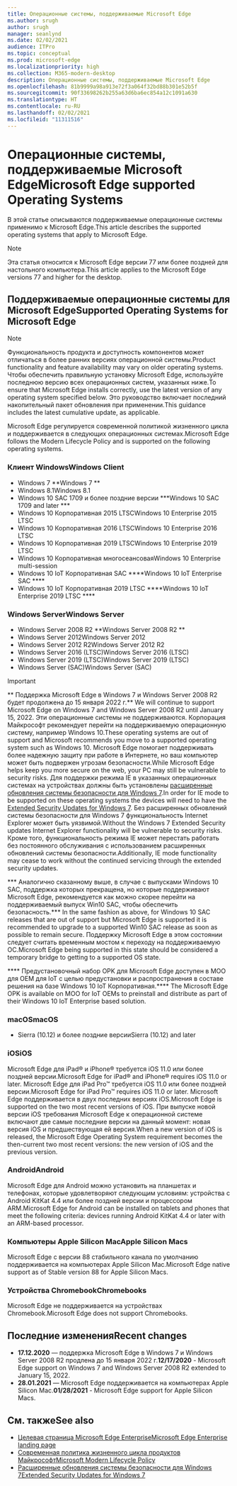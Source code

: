 ```yaml
---
title: Операционные системы, поддерживаемые Microsoft Edge
ms.author: srugh
author: srugh
manager: seanlynd
ms.date: 02/02/2021
audience: ITPro
ms.topic: conceptual
ms.prod: microsoft-edge
ms.localizationpriority: high
ms.collection: M365-modern-desktop
description: Операционные системы, поддерживаемые Microsoft Edge
ms.openlocfilehash: 81b9999a98a913e72f3a064f32bd88b301e52b5f
ms.sourcegitcommit: 90f33698262b255a63d6ba6ec854a12c1091a630
ms.translationtype: HT
ms.contentlocale: ru-RU
ms.lasthandoff: 02/02/2021
ms.locfileid: "11311516"
---
```

# <span data-ttu-id="ea598-103">Операционные системы, поддерживаемые Microsoft Edge</span><span class="sxs-lookup"><span data-stu-id="ea598-103">Microsoft Edge supported Operating Systems</span></span>

<span data-ttu-id="ea598-104">В этой статье описываются поддерживаемые операционные системы применимо к Microsoft Edge.</span><span class="sxs-lookup"><span data-stu-id="ea598-104">This article describes the supported operating systems that apply to Microsoft Edge.</span></span>

> [!NOTE]
> <span data-ttu-id="ea598-105">Эта статья относится к Microsoft Edge версии 77 или более поздней для настольного компьютера.</span><span class="sxs-lookup"><span data-stu-id="ea598-105">This article applies to the Microsoft Edge versions 77 and higher for the desktop.</span></span>

## <span data-ttu-id="ea598-106">Поддерживаемые операционные системы для Microsoft Edge</span><span class="sxs-lookup"><span data-stu-id="ea598-106">Supported Operating Systems for Microsoft Edge</span></span>

> [!NOTE]
> <span data-ttu-id="ea598-107">Функциональность продукта и доступность компонентов может отличаться в более ранних версиях операционной системы.</span><span class="sxs-lookup"><span data-stu-id="ea598-107">Product functionality and feature availability may vary on older operating systems.</span></span> <span data-ttu-id="ea598-108">Чтобы обеспечить правильную установку Microsoft Edge, используйте последнюю версию всех операционных систем, указанных ниже.</span><span class="sxs-lookup"><span data-stu-id="ea598-108">To ensure that Microsoft Edge installs correctly, use the latest version of any operating system specified below.</span></span> <span data-ttu-id="ea598-109">Это руководство включает последний накопительный пакет обновления при применении.</span><span class="sxs-lookup"><span data-stu-id="ea598-109">This guidance includes the latest cumulative update, as applicable.</span></span>

<span data-ttu-id="ea598-110">Microsoft Edge регулируется современной политикой жизненного цикла и поддерживается в следующих операционных системах.</span><span class="sxs-lookup"><span data-stu-id="ea598-110">Microsoft Edge follows the Modern Lifecycle Policy and is supported on the following operating systems.</span></span>

### <span data-ttu-id="ea598-111">Клиент Windows</span><span class="sxs-lookup"><span data-stu-id="ea598-111">Windows Client</span></span>

- <span data-ttu-id="ea598-112">Windows 7 \*\*</span><span class="sxs-lookup"><span data-stu-id="ea598-112">Windows 7 \*\*</span></span>
- <span data-ttu-id="ea598-113">Windows 8.1</span><span class="sxs-lookup"><span data-stu-id="ea598-113">Windows 8.1</span></span>
- <span data-ttu-id="ea598-114">Windows 10 SAC 1709 и более поздние версии \*\*\*</span><span class="sxs-lookup"><span data-stu-id="ea598-114">Windows 10 SAC 1709 and later \*\*\*</span></span>
- <span data-ttu-id="ea598-115">Windows 10 Корпоративная 2015 LTSC</span><span class="sxs-lookup"><span data-stu-id="ea598-115">Windows 10 Enterprise 2015 LTSC</span></span>
- <span data-ttu-id="ea598-116">Windows 10 Корпоративная 2016 LTSC</span><span class="sxs-lookup"><span data-stu-id="ea598-116">Windows 10 Enterprise 2016 LTSC</span></span>
- <span data-ttu-id="ea598-117">Windows 10 Корпоративная 2019 LTSC</span><span class="sxs-lookup"><span data-stu-id="ea598-117">Windows 10 Enterprise 2019 LTSC</span></span>
- <span data-ttu-id="ea598-118">Windows 10 Корпоративная многосеансовая</span><span class="sxs-lookup"><span data-stu-id="ea598-118">Windows 10 Enterprise multi-session</span></span>
- <span data-ttu-id="ea598-119">Windows 10 IoT Корпоративная SAC \*\*\*\*</span><span class="sxs-lookup"><span data-stu-id="ea598-119">Windows 10 IoT Enterprise SAC \*\*\*\*</span></span>
- <span data-ttu-id="ea598-120">Windows 10 IoT Корпоративная 2019 LTSC \*\*\*\*</span><span class="sxs-lookup"><span data-stu-id="ea598-120">Windows 10 IoT Enterprise 2019 LTSC \*\*\*\*</span></span>

### <span data-ttu-id="ea598-121">Windows Server</span><span class="sxs-lookup"><span data-stu-id="ea598-121">Windows Server</span></span>

- <span data-ttu-id="ea598-122">Windows Server 2008 R2 \*\*</span><span class="sxs-lookup"><span data-stu-id="ea598-122">Windows Server 2008 R2 \*\*</span></span>
- <span data-ttu-id="ea598-123">Windows Server 2012</span><span class="sxs-lookup"><span data-stu-id="ea598-123">Windows Server 2012</span></span>
- <span data-ttu-id="ea598-124">Windows Server 2012 R2</span><span class="sxs-lookup"><span data-stu-id="ea598-124">Windows Server 2012 R2</span></span>
- <span data-ttu-id="ea598-125">Windows Server 2016 (LTSC)</span><span class="sxs-lookup"><span data-stu-id="ea598-125">Windows Server 2016 (LTSC)</span></span>
- <span data-ttu-id="ea598-126">Windows Server 2019 (LTSC)</span><span class="sxs-lookup"><span data-stu-id="ea598-126">Windows Server 2019 (LTSC)</span></span>
- <span data-ttu-id="ea598-127">Windows Server (SAC)</span><span class="sxs-lookup"><span data-stu-id="ea598-127">Windows Server (SAC)</span></span>

> [!IMPORTANT]
> <span data-ttu-id="ea598-128">\*\* Поддержка Microsoft Edge в Windows 7 и Windows Server 2008 R2 будет продолжена до 15 января 2022 г.</span><span class="sxs-lookup"><span data-stu-id="ea598-128">\*\* We will continue to support Microsoft Edge on Windows 7 and Windows Server 2008 R2 until January 15, 2022.</span></span> <span data-ttu-id="ea598-129">Эти операционные системы не поддерживаются. Корпорация Майкрософт рекомендует перейти на поддерживаемую операционную систему, например Windows 10.</span><span class="sxs-lookup"><span data-stu-id="ea598-129">These operating systems are out of support and Microsoft recommends you move to a supported operating system such as Windows 10.</span></span> <span data-ttu-id="ea598-130">Microsoft Edge помогает поддерживать более надежную защиту при работе в Интернете, но ваш компьютер может быть подвержен угрозам безопасности.</span><span class="sxs-lookup"><span data-stu-id="ea598-130">While Microsoft Edge helps keep you more secure on the web, your PC may still be vulnerable to security risks.</span></span> <span data-ttu-id="ea598-131">Для поддержки режима IE в указанных операционных системах на устройствах должны быть установлены [расширенные обновления системы безопасности для Windows 7](https://support.microsoft.com/help/4527878/faq-about-extended-security-updates-for-windows-7).</span><span class="sxs-lookup"><span data-stu-id="ea598-131">In order for IE mode to be supported on these operating systems the devices will need to have the [Extended Security Updates for Windows 7](https://support.microsoft.com/help/4527878/faq-about-extended-security-updates-for-windows-7).</span></span> <span data-ttu-id="ea598-132">Без расширенных обновлений системы безопасности для Windows 7 функциональность Internet Explorer может быть уязвимой.</span><span class="sxs-lookup"><span data-stu-id="ea598-132">Without the Windows 7 Extended Security updates Internet Explorer functionality will be vulnerable to security risks.</span></span> <span data-ttu-id="ea598-133">Кроме того, функциональность режима IE может перестать работать без постоянного обслуживания с использованием расширенных обновлений системы безопасности.</span><span class="sxs-lookup"><span data-stu-id="ea598-133">Additionally, IE mode functionality may cease to work without the continued servicing through the extended security updates.</span></span>  
>
> <span data-ttu-id="ea598-134">\*\*\* Аналогично сказанному выше, в случае с выпусками Windows 10 SAC, поддержка которых прекращена, но которые поддерживают Microsoft Edge, рекомендуется как можно скорее перейти на поддерживаемый выпуск Win10 SAC, чтобы обеспечить безопасность.</span><span class="sxs-lookup"><span data-stu-id="ea598-134">\*\*\* In the same fashion as above, for Windows 10 SAC releases that are out of support but Microsoft Edge is supported it is recommended to upgrade to a supported Win10 SAC release as soon as possible to remain secure.</span></span> <span data-ttu-id="ea598-135">Поддержку Microsoft Edge в этом состоянии следует считать временным мостом к переходу на поддерживаемую ОС.</span><span class="sxs-lookup"><span data-stu-id="ea598-135">Microsoft Edge being supported in this state should be considered a temporary bridge to getting to a supported OS state.</span></span>
>
> <span data-ttu-id="ea598-136">\*\*\*\* Предустановочный набор OPK для Microsoft Edge доступен в MOO для OEM для IoT с целью предустановки и распространения в составе решения на базе Windows 10 IoT Корпоративная.</span><span class="sxs-lookup"><span data-stu-id="ea598-136">\*\*\*\* The Microsoft Edge OPK is available on MOO for IoT OEMs to preinstall and distribute as part of their Windows 10 IoT Enterprise based solution.</span></span>

### <span data-ttu-id="ea598-137">macOS</span><span class="sxs-lookup"><span data-stu-id="ea598-137">macOS</span></span>

- <span data-ttu-id="ea598-138">Sierra (10.12) и более поздние версии</span><span class="sxs-lookup"><span data-stu-id="ea598-138">Sierra (10.12) and later</span></span>

### <span data-ttu-id="ea598-139">iOS</span><span class="sxs-lookup"><span data-stu-id="ea598-139">iOS</span></span>

<span data-ttu-id="ea598-140">Microsoft Edge для iPad&reg; и iPhone&reg; требуется iOS 11.0 или более поздней версии.</span><span class="sxs-lookup"><span data-stu-id="ea598-140">Microsoft Edge for iPad&reg; and iPhone&reg; requires iOS 11.0 or later.</span></span> <span data-ttu-id="ea598-141">Microsoft Edge для iPad Pro&trade; требуется iOS 11.0 или более поздней версии.</span><span class="sxs-lookup"><span data-stu-id="ea598-141">Microsoft Edge for iPad Pro&trade; requires iOS 11.0 or later.</span></span> <span data-ttu-id="ea598-142">Microsoft Edge поддерживается в двух последних версиях iOS.</span><span class="sxs-lookup"><span data-stu-id="ea598-142">Microsoft Edge is supported on the two most recent versions of iOS.</span></span> <span data-ttu-id="ea598-143">При выпуске новой версии iOS требования Microsoft Edge к операционной системе включают две самые последние версии на данный момент: новая версия iOS и предшествующая ей версия.</span><span class="sxs-lookup"><span data-stu-id="ea598-143">When a new version of iOS is released, the Microsoft Edge Operating System requirement becomes the then-current two most recent versions: the new version of iOS and the previous version.</span></span>

### <span data-ttu-id="ea598-144">Android</span><span class="sxs-lookup"><span data-stu-id="ea598-144">Android</span></span>

<span data-ttu-id="ea598-145">Microsoft Edge для Android можно установить на планшетах и телефонах, которые удовлетворяют следующим условиям: устройства с Android KitKat 4.4 или более поздней версии и процессором ARM.</span><span class="sxs-lookup"><span data-stu-id="ea598-145">Microsoft Edge for Android can be installed on tablets and phones that meet the following criteria: devices running Android KitKat 4.4 or later with an ARM-based processor.</span></span>

### <span data-ttu-id="ea598-146">Компьютеры Apple Silicon Mac</span><span class="sxs-lookup"><span data-stu-id="ea598-146">Apple Silicon Macs</span></span>

<span data-ttu-id="ea598-147">Microsoft Edge с версии 88 стабильного канала по умолчанию поддерживается на компьютерах Apple Silicon Mac.</span><span class="sxs-lookup"><span data-stu-id="ea598-147">Microsoft Edge native support as of Stable version 88 for Apple Silicon Macs.</span></span>

### <span data-ttu-id="ea598-148">Устройства Chromebook</span><span class="sxs-lookup"><span data-stu-id="ea598-148">Chromebooks</span></span>

<span data-ttu-id="ea598-149">Microsoft Edge не поддерживается на устройствах Chromebook.</span><span class="sxs-lookup"><span data-stu-id="ea598-149">Microsoft Edge does not support Chromebooks.</span></span>

## <span data-ttu-id="ea598-150">Последние изменения</span><span class="sxs-lookup"><span data-stu-id="ea598-150">Recent changes</span></span>

- <span data-ttu-id="ea598-151">**17.12.2020** — поддержка Microsoft Edge в Windows 7 и Windows Server 2008 R2 продлена до 15 января 2022 г.</span><span class="sxs-lookup"><span data-stu-id="ea598-151">**12/17/2020** - Microsoft Edge support on Windows 7 and Windows Server 2008 R2 extended to January 15, 2022.</span></span>
- <span data-ttu-id="ea598-152">**28.01.2021** — Microsoft Edge поддерживается на компьютерах Apple Silicon Mac.</span><span class="sxs-lookup"><span data-stu-id="ea598-152">**01/28/2021** - Microsoft Edge support for Apple Silicon Macs.</span></span>

## <span data-ttu-id="ea598-153">См. также</span><span class="sxs-lookup"><span data-stu-id="ea598-153">See also</span></span>

- [<span data-ttu-id="ea598-154">Целевая страница Microsoft Edge Enterprise</span><span class="sxs-lookup"><span data-stu-id="ea598-154">Microsoft Edge Enterprise landing page</span></span>](https://aka.ms/EdgeEnterprise)
- [<span data-ttu-id="ea598-155">Современная политика жизненного цикла продуктов Майкрософт</span><span class="sxs-lookup"><span data-stu-id="ea598-155">Microsoft Modern Lifecycle Policy</span></span>](https://support.microsoft.com/help/30881/modern-lifecycle-policy)
- [<span data-ttu-id="ea598-156">Расширенные обновления системы безопасности для Windows 7</span><span class="sxs-lookup"><span data-stu-id="ea598-156">Extended Security Updates for Windows 7</span></span>](https://support.microsoft.com/help/4527878/faq-about-extended-security-updates-for-windows-7)
